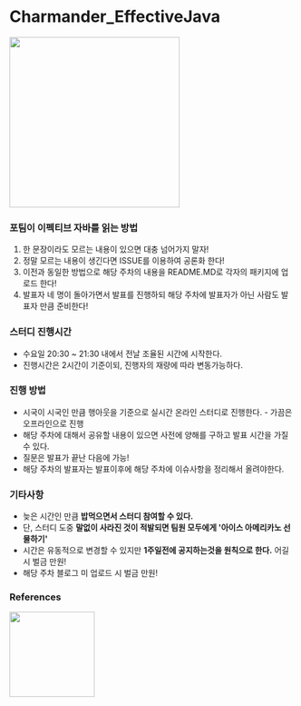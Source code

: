 # Charmander_EffectiveJava
<img src="https://user-images.githubusercontent.com/33277588/86552495-24f6da80-bf83-11ea-95f5-82963f59dd9d.png" width="300" height="300">

### 포팀이 이펙티브 자바를 읽는 방법
1. 한 문장이라도 모르는 내용이 있으면 대충 넘어가지 말자!
2. 정말 모르는 내용이 생긴다면 ISSUE를 이용하여 공론화 한다!
3. 이전과 동일한 방법으로 해당 주차의 내용을 README.MD로 각자의 패키지에 업로드 한다!
4. 발표자 네 명이 돌아가면서 발표를 진행하되 해당 주차에 발표자가 아닌 사람도 발표자 만큼 준비한다!

### 스터디 진행시간
- 수요일 20:30 ~ 21:30 내에서 전날 조율된 시간에 시작한다.
- 진행시간은 2시간이 기준이되, 진행자의 재량에 따라 변동가능하다.

### 진행 방법
- 시국이 시국인 만큼 행아웃을 기준으로 실시간 온라인 스터디로 진행한다. - 가끔은 오프라인으로 진행
- 해당 주차에 대해서 공유할 내용이 있으면 사전에 양해를 구하고 발표 시간을 가질 수 있다.
- 질문은 발표가 끝난 다음에 가능!
- 해당 주차의 발표자는 발표이후에 해당 주차에 이슈사항을 정리해서 올려야한다.

### 기타사항
- 늦은 시간인 만큼 **밥먹으면서 스터디 참여할 수 있다.**
- 단, 스터디 도중 **말없이 사라진 것이 적발되면 팀원 모두에게 '아이스 아메리카노 선물하기'**
- 시간은 유동적으로 변경할 수 있지만 **1주일전에 공지하는것을 원칙으로 한다.** 어길 시 벌금 만원!
- 해당 주차 블로그 미 업로드 시 벌금 만원!

### References
<img src="https://user-images.githubusercontent.com/33277588/86558471-5e841180-bf94-11ea-93d5-5f725ee4b465.png" width="150" height="150">
